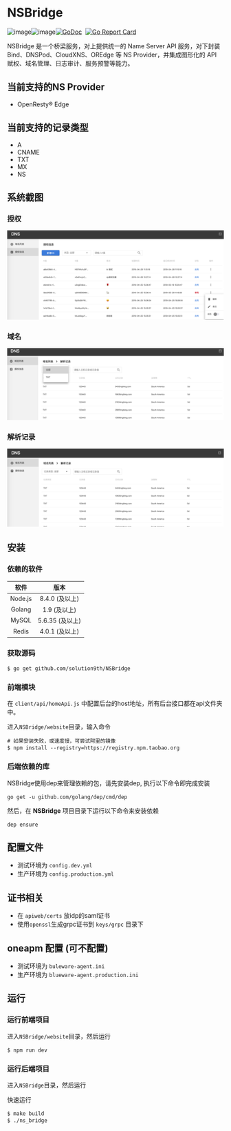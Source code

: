 # NSBridge

![image](https://img.shields.io/badge/golang-1.9+-green.svg)![image](https://img.shields.io/badge/license-MIT-blue.svg)[![GoDoc](https://godoc.org/github.com/solution9th/NSBridge?status.svg)](https://godoc.org/github.com/solution9th/NSBridge)&nbsp;&nbsp;[![Go Report Card](https://goreportcard.com/badge/github.com/solution9th/NSBridge)](https://goreportcard.com/report/github.com/solution9th/NSBridge)

NSBridge 是一个桥梁服务，对上提供统一的 Name Server API 服务，对下封装 Bind、DNSPod、CloudXNS、OREdge 等 NS Provider，并集成图形化的 API 赋权、域名管理、日志审计、服务预警等能力。

## 当前支持的NS Provider

- OpenResty® Edge

## 当前支持的记录类型

- A
- CNAME
- TXT
- MX
- NS

## 系统截图

### 授权

![image](docs/img/auth.png)

### 域名

![image](docs/img/domain.png)

### 解析记录

![image](docs/img/record.png)

## 安装

### 依赖的软件

| 软件 | 版本|
|:--:|:--:|
|Node.js|8.4.0 (及以上)|
|Golang|1.9 (及以上)|
|MySQL|5.6.35 (及以上)|
|Redis|4.0.1 (及以上)|

### 获取源码

```shell
$ go get github.com/solution9th/NSBridge
```


### 前端模块

在 `client/api/homeApi.js` 中配置后台的host地址，所有后台接口都在api文件夹中。

进入`NSBridge/website`目录，输入命令

```shell
# 如果安装失败，或速度慢，可尝试阿里的镜像
$ npm install --registry=https://registry.npm.taobao.org
```


### 后端依赖的库

NSBridge使用dep来管理依赖的包，请先安装dep, 执行以下命令即完成安装

```
go get -u github.com/golang/dep/cmd/dep
```

然后，在 **NSBridge** 项目目录下运行以下命令来安装依赖

```
dep ensure
```

## 配置文件

- 测试环境为 `config.dev.yml`
- 生产环境为 `config.production.yml`

## 证书相关

- 在 `apiweb/certs` 放idp的saml证书
- 使用`openssl`生成grpc证书到 `keys/grpc` 目录下

## oneapm 配置 (可不配置)

- 测试环境为 `buleware-agent.ini`
- 生产环境为 `blueware-agent.production.ini`

## 运行

### 运行前端项目
进入`NSBridge/website`目录，然后运行

```shell
$ npm run dev
```

### 运行后端项目
进入`NSBridge`目录，然后运行

快速运行
```shell
$ make build
$ ./ns_bridge
```
